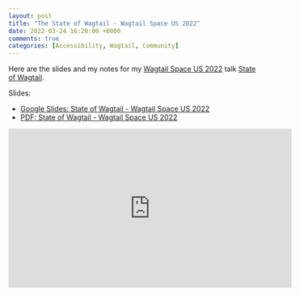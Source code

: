 ```yaml
---
layout: post
title: "The State of Wagtail - Wagtail Space US 2022"
date: 2022-03-24 16:20:00 +0000
comments: true
categories: [Accessibility, Wagtail, Community]
---
```


Here are the slides and my notes for my [Wagtail Space US 2022](https://us.wagtail.space/) talk [State of Wagtail](https://youtu.be/tttOiW_bSYM).

<!-- more -->

Slides:

- [Google Slides: State of Wagtail - Wagtail Space US 2022](https://docs.google.com/presentation/d/1XHkr0ijLX9b0YwQIXdshL51-J8cSH07tPm3jPWIk_eA/edit)
- [PDF: State of Wagtail - Wagtail Space US 2022](https://drive.google.com/file/d/1rW_uhz4WuVOnv-KsvuldmLSO-r_DrVfu/view)

<iframe title="(my) State of Wagtail – Thibaud Colas, Wagtail Space US 2022" width="560" height="315" src="https://www.youtube-nocookie.com/embed/tttOiW_bSYM" frameborder="0" allow="accelerometer; autoplay; encrypted-media; gyroscope; picture-in-picture" allowfullscreen></iframe>
